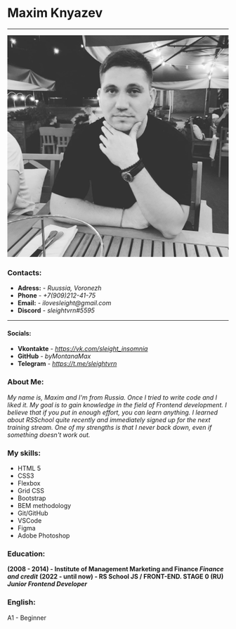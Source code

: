 # Maxim Knyazev
******
![My photo](/assets/img/photo.jpg)
### Contacts:
* **Adress:** - _Ruussia, Voronezh_
* **Phone** - _+7(909)212-41-75_
* **Email:** - _ilovesleight@gmail.com_
* **Discord** - _sleightvrn#5595_
******
#### Socials:
* **Vkontakte** - _https://vk.com/sleight_insomnia_
* **GitHub** - _byMontanaMax_
* **Telegram** - _https://t.me/sleightvrn_

### About Me:
_My name is, Maxim and I'm from Russia. Once I tried to write code and I liked it. My goal is to gain knowledge in the field of Frontend development. I believe that if you put in enough effort, you can learn anything. I learned about RSSchool quite recently and immediately signed up for the next training stream. One of my strengths is that I never back down, even if something doesn't work out._

### My skills:
* HTML 5
* CSS3
 * Flexbox
 * Grid CSS
 * Bootstrap
* BEM methodology
* Git/GitHub
* VSCode
* Figma
* Adobe Photoshop

### Education:
**(2008 - 2014) - Institute of Management Marketing and Finance ***Finance and credit*****
**(2022 - until now) - RS School JS / FRONT-END. STAGE 0 (RU) ***Junior Frontend Developer*****

### English:
A1 - Beginner
